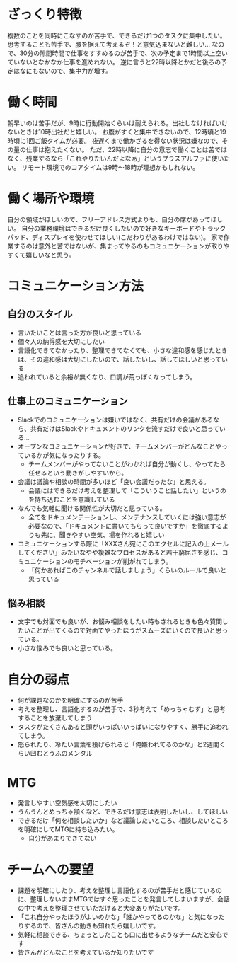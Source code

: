 # ざっくり特徴
複数のことを同時にこなすのが苦手で、できるだけ1つのタスクに集中したい。
思考することも苦手で、腰を据えて考えるぞ！と意気込まないと難しい…
なので、30分の隙間時間で仕事をすすめるのが苦手で、次の予定まで1時間以上空いていないとなかなか仕事を進めれない。
逆に言うと22時以降とかだと後ろの予定はなにもないので、集中力が増す。

# 働く時間
朝早いのは苦手だが、9時に行動開始くらいは耐えられる。出社しなければいけないときは10時出社だと嬉しい。
お腹がすくと集中できないので、12時頃と19時頃に1回ご飯タイムが必要。
夜遅くまで働かざるを得ない状況は嫌なので、その量の仕事は抱えたくない。
ただ、22時以降に自分の意志で働くことは苦ではなく、残業するなら「これやりたいんだよなぁ」というプラスアルファに使いたい。
リモート環境でのコアタイムは9時〜18時が理想かもしれない。

# 働く場所や環境
自分の領域がほしいので、フリーアドレス方式よりも、自分の席があってほしい。
自分の業務環境はできるだけ良くしたいので好きなキーボードやトラックパッド、ディスプレイを使わせてほしい(こだわりがあるわけではない)。
家で作業するのは意外と苦ではないが、集まってやるのもコミュニケーションが取りやすくて嬉しいなと思う。

# コミュニケーション方法

## 自分のスタイル
- 言いたいことは言った方が良いと思っている
- 個々人の納得感を大切にしたい
- 言語化できてなかったり、整理できてなくても、小さな違和感を感じたときは、その違和感は大切にしたいので、話したいし、話してほしいと思っている
- 追われていると余裕が無くなり、口調が荒っぽくなってしまう。


## 仕事上のコミュニケーション
- Slackでのコミュニケーションは嫌いではなく、共有だけの会議があるなら、共有だけはSlackやドキュメントのリンクを流すだけで良いと思っている…
- オープンなコミュニケーションが好きで、チームメンバーがどんなことやっているかが気になったりする。
  - チームメンバーがやってないことがわかれば自分が動くし、やってたら任せるという動きがしやすいから。
- 会議は議論や相談の時間が多いほど「良い会議だったな」と思える。
  - 会議にはできるだけ考えを整理して「こういうこと話したい」というのを持ち込むことを意識している
- なんでも気軽に聞ける関係性が大切だと思っている。
  - 全てをドキュメンテーションし、メンテナンスしていくには強い意志が必要なので、「ドキュメントに書いてもらって良いですか」を徹底するよりも先に、聞きやすい空気、場を作れると嬉しい
- コミュニケーションする際に「XXXさん宛にこのエクセルに記入の上メールしてください」みたいなやや複雑なプロセスがあると若干窮屈さを感じ、コミュニケーションのモチベーションが削がれてしまう。
  - 「何かあればこのチャンネルで話しましょう」くらいのルールで良いと思っている


## 悩み相談
- 文字でも対面でも良いが、お悩み相談をしたい時もされるときも色々質問したいことが出てくるので対面でやったほうがスムーズにいくので良いと思っている。
- 小さな悩みでも良いと思っている。

# 自分の弱点
- 何が課題なのかを明確にするのが苦手
- 考えを整理し、言語化するのが苦手で、3秒考えて「めっちゃむず」と思考することを放棄してしまう
- タスクがたくさんあると頭がいっぱいいっぱいになりやすく、勝手に追われてしまう。
- 怒られたり、冷たい言葉を投げられると「俺嫌われてるのかな」と2週間くらい凹むとうふのメンタル

# MTG
- 発言しやすい空気感を大切にしたい
- うんうんとめっちゃ頷くなど、できるだけ意志は表明したいし、してほしい
- できるだけ「何を相談したいか」など議論したいところ、相談したいところを明確にしてMTGに持ち込みたい。
  - 自分があまりできてない


# チームへの要望
- 課題を明確にしたり、考えを整理し言語化するのが苦手だと感じているのに、整理しないままMTGではすぐ思ったことを発言してしまいますが、会話の中で考えを整理させていただけると大変ありがたいです。
- 「これ自分やったほうがよいのかな」「誰かやってるのかな」と気になったりするので、皆さんの動きも知れたら嬉しいです。
- 気軽に相談できる、ちょっとしたことも口に出せるようなチームだと安心です
- 皆さんがどんなことを考えているか知りたいです

